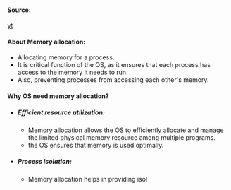 #### Source:
[yt](https://www.youtube.com/watch?v=lxus-whQDnk&list=PLXj4XH7LcRfDrdQuJTHIPmKMpa7eYVaPm&index=50)

#### About Memory allocation:

* Allocating memory for a process.
* It is critical function of the OS, as it ensures that each process has access to the memory it needs to run.
* Also, preventing processes from accessing each other's memory.

#### Why OS need memory allocation?

* ##### Efficient resource utilization:
	* Memory allocation allows the OS to efficiently allocate and manage the limited physical memory resource among multiple programs.
	* the OS ensures that memory is used optimally.
* ##### Process isolation:
	* Memory allocation helps in providing isol
